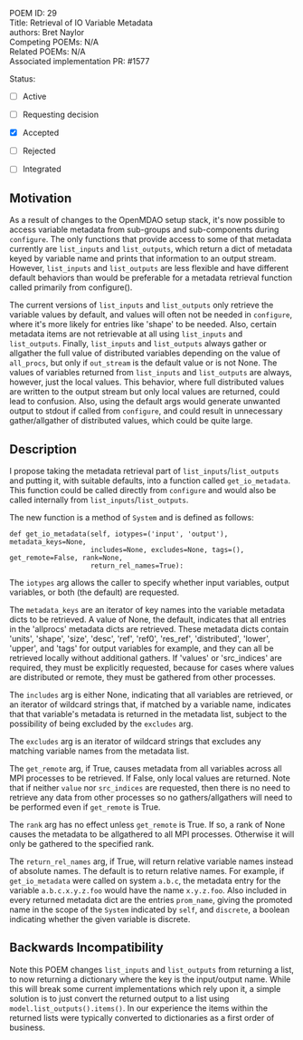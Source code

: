 POEM ID:  29  
Title:   Retrieval of IO Variable Metadata  
authors: Bret Naylor   
Competing POEMs: N/A  
Related POEMs: N/A  
Associated implementation PR: #1577  

Status:

- [ ] Active
- [ ] Requesting decision
- [x] Accepted
- [ ] Rejected
- [ ] Integrated


Motivation
----------

As a result of changes to the OpenMDAO setup stack, it's now possible to access variable metadata
from sub-groups and sub-components during `configure`.  The only functions that provide access
to some of that metadata currently are `list_inputs` and `list_outputs`, which return a dict of 
metadata keyed by variable name and prints that information to an output stream.  However,
`list_inputs` and `list_outputs` are less flexible and have different default behaviors than would
be preferable for a metadata retrieval function called primarily from configure().  

The current versions of `list_inputs` and `list_outputs` only retrieve the variable 
values by default, and values will often not be needed in `configure`, where it's more likely
for entries like 'shape' to be needed.  Also, certain metadata items are not retrievable 
at all using `list_inputs` and `list_outputs`.  Finally, `list_inputs` and `list_outputs` always gather
or allgather the full value of distributed variables depending on the value of `all_procs`, but only if
`out_stream` is the default value or is not None.  The values of variables returned from 
`list_inputs` and `list_outputs` are always, however, just the local values.  This
behavior, where full distributed values are written to the output stream but only local values
are returned, could lead to confusion.  Also, using the default args would generate unwanted
output to stdout if called from `configure`, and could result in unnecessary gather/allgather of distributed 
values, which could be quite large.


Description
-----------

I propose taking the metadata retrieval part of `list_inputs`/`list_outputs` and putting it, with 
suitable defaults, into a function called `get_io_metadata`.  This function could be called directly 
from `configure` and would also be called internally from `list_inputs`/`list_outputs`.

The new function is a method of `System` and is defined as follows:

```
def get_io_metadata(self, iotypes=('input', 'output'), metadata_keys=None,
                    includes=None, excludes=None, tags=(), get_remote=False, rank=None,
                    return_rel_names=True):
```

The `iotypes` arg allows the caller to specify whether input variables, output variables, or
both (the default) are requested.

The `metadata_keys` are an iterator of key names into the variable metadata dicts to
be retrieved.  A value of None, the default, indicates that all entries in the 'allprocs'
metadata dicts are retrieved.  These metadata dicts contain 'units', 'shape', 'size', 'desc',
'ref', 'ref0', 'res_ref', 'distributed', 'lower', 'upper', and 'tags' for output variables
for example, and they can all be retrieved locally without additional gathers.
If 'values' or 'src_indices' are required, they must be explicitly requested, because for 
cases where values are distributed or remote, they must be gathered from other processes.

The `includes` arg is either None, indicating that all variables are retrieved, or
an iterator of wildcard strings that, if matched by a variable name, indicates that that 
variable's metadata is returned in the metadata list, subject to the possibility of
being excluded by the `excludes` arg.

The `excludes` arg is an iterator of wildcard strings that excludes any matching
variable names from the metadata list.

The `get_remote` arg, if True, causes metadata from all variables across all MPI processes
to be retrieved.  If False, only local values are returned.  Note that if neither `value` nor
`src_indices` are requested, then there is no need to retrieve any data from other
processes so no gathers/allgathers will need to be performed even if `get_remote` is True.

The `rank` arg has no effect unless `get_remote` is True.  If so, a rank of None causes the 
metadata to be allgathered to all MPI processes.  Otherwise it will only be gathered 
to the specified rank.

The `return_rel_names` arg, if True, will return relative variable names instead of 
absolute names.  The default is to return relative names. For example,
if `get_io_metadata` were called on system `a.b.c`, the metadata entry for the variable 
`a.b.c.x.y.z.foo` would have the name `x.y.z.foo`.  Also included in every returned metadata
dict are the entries `prom_name`, giving the promoted name in the scope of the `System`
indicated by `self`, and `discrete`, a boolean indicating whether the given variable is 
discrete.

Backwards Incompatibility
-------------------------

Note this POEM changes `list_inputs` and `list_outputs` from returning a list, to now returning a dictionary where the key is the input/output name.
While this will break some current implementations which rely upon it, a simple solution is to just convert the returned output to a list using `model.list_outputs().items()`.
In our experience the items within the returned lists were typically converted to dictionaries as a first order of business.
